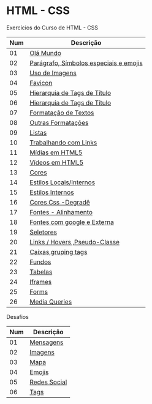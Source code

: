 # HTML - CSS
Exercícios do Curso de HTML - CSS                                                                                         

Num| Descrição
----|----
01|[Olá Mundo](https://github.com/thiagosan593/Html-css/tree/master/Exercicios/Ex001)                                           
02|[Parágrafo, Símbolos especiais e emojis](https://github.com/thiagosan593/Html-css/tree/master/Exercicios/Ex002)
03|[Uso de Imagens](https://github.com/thiagosan593/Html-css/tree/master/Exercicios/ex003)
04|[Favicon](https://github.com/thiagosan593/Html-css/tree/master/Exercicios/ex004)
05|[Hierarquia de Tags de Título](https://github.com/thiagosan593/Html-css/tree/master/Exercicios/Ex005)
06|[Hierarquia de Tags de Título](https://github.com/thiagosan593/Html-css/tree/master/Exercicios/ex006)
07|[Formatação de Textos](https://github.com/thiagosan593/Html-css/tree/master/Exercicios/ex007)
08|[Outras Formatações](https://github.com/thiagosan593/Html-css/tree/master/Exercicios/ex008)
09|[Listas](https://github.com/thiagosan593/Html-css/tree/master/Exercicios/ex009)
10|[Trabalhando com Links](https://github.com/thiagosan593/Html-css/tree/master/Exercicios/ex010)
11|[Mídias em HTML5](https://github.com/thiagosan593/Html-css/tree/master/Exercicios/ex011)
12|[Vídeos em HTML5](https://github.com/thiagosan593/Html-css/tree/master/Exercicios/ex012)
13|[Cores](https://github.com/thiagosan593/Html-css/tree/master/Exercicios/ex013)
14|[Estilos Locais/Internos](https://github.com/thiagosan593/Html-css/tree/master/Exercicios/ex014)
15|[Estilos Internos](https://github.com/thiagosan593/Html-css/tree/master/Exercicios/ex015)
16|[Cores Css -Degradê](https://github.com/thiagosan593/Html-css/tree/master/Exercicios/ex016)
17|[Fontes - Alinhamento](https://github.com/thiagosan593/Html-css/tree/master/Exercicios/ex017)
18|[Fontes com google e  Externa](https://github.com/thiagosan593/Html-css/tree/master/Exercicios/ex018)
19|[Seletores](https://github.com/thiagosan593/Html-css/tree/master/Exercicios/ex019)
20|[Links / Hovers ,Pseudo-Classe](https://github.com/thiagosan593/Html-css/tree/master/Exercicios/ex020)
21|[Caixas,gruping tags](https://github.com/thiagosan593/Html-css/tree/master/Exercicios/ex021)
22|[Fundos](https://github.com/thiagosan593/Html-css/tree/master/Exercicios/ex022)
23|[Tabelas](https://github.com/thiagosan593/Html-css/tree/master/Exercicios/ex023)
24|[Iframes](https://github.com/thiagosan593/Html-css/tree/master/Exercicios/ex024)
25|[Forms](https://github.com/thiagosan593/Html-css/tree/master/Exercicios/ex025)
26|[Media Queries](https://github.com/thiagosan593/Html-css/tree/master/Exercicios/ex026)

  Desafios
  
  Num| Descrição
----|----
01|[Mensagens](https://github.com/thiagosan593/Html-css/blob/master/Desafios/d001)
02|[Imagens](https://github.com/thiagosan593/Html-css/blob/master/Desafios/d002)
03|[Mapa](https://github.com/thiagosan593/Html-css/blob/master/Desafios/d003)
04|[Emojis](https://github.com/thiagosan593/Html-css/blob/master/Desafios/d004)
05|[Redes Social](https://github.com/thiagosan593/Html-css/blob/master/Desafios/d005)
06|[Tags](https://github.com/thiagosan593/Html-css/blob/master/Desafios/d006)

